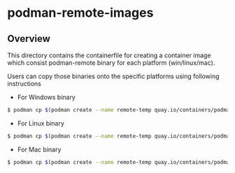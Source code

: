podman-remote-images
====================

Overview
--------

This directory contains the containerfile for creating a container image which consist podman-remote binary
for each platform (win/linux/mac).

Users can copy those binaries onto the specific platforms using following instructions

- For Windows binary
```bash
$ podman cp $(podman create --name remote-temp quay.io/containers/podman-remote-artifacts:latest):/windows/podman.exe . && podman rm remote-temp
```

- For Linux binary
```bash
$ podman cp $(podman create --name remote-temp quay.io/containers/podman-remote-artifacts:latest):/podman-remote-static-linux_amd64 . && podman rm remote-temp
```

- For Mac binary
```bash
$ podman cp $(podman create --name remote-temp quay.io/containers/podman-remote-artifacts:latest):/darwin/podman . && podman rm remote-temp
```
